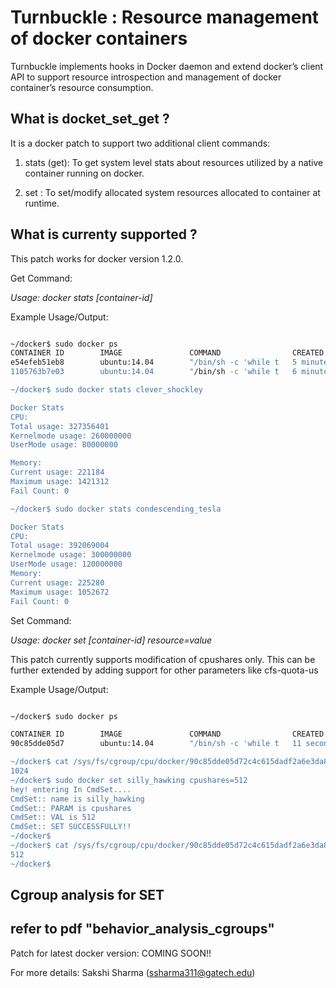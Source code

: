 Turnbuckle : Resource management of docker containers
=======================================================
Turnbuckle implements hooks in Docker daemon and extend docker’s client API to support resource introspection and management of docker container’s resource consumption.

What is docket_set_get ?
------------------------
It is a docker patch to support two additional client commands:

1. stats (get): To get system level stats about resources utilized by a native  container running on docker.

2. set : To set/modify allocated system resources allocated to container at runtime.

What is currenty supported ?
----------------------------
This patch works for docker version 1.2.0.

Get Command: 

*_Usage: docker stats [container-id]_*

Example Usage/Output:

```bash

~/docker$ sudo docker ps
CONTAINER ID        IMAGE               COMMAND                CREATED             STATUS              PORTS               NAMES
e54efeb51eb8        ubuntu:14.04        "/bin/sh -c 'while t   5 minutes ago       Up 5 minutes                            clever_shockley    
1105763b7e03        ubuntu:14.04        "/bin/sh -c 'while t   6 minutes ago       Up 6 minutes                            condescending_tesla

~/docker$ sudo docker stats clever_shockley

Docker Stats
CPU:
Total usage: 327356401
Kernelmode usage: 260000000
UserMode usage: 80000000

Memory:
Current usage: 221184
Maximum usage: 1421312
Fail Count: 0

~/docker$ sudo docker stats condescending_tesla     

Docker Stats
CPU:
Total usage: 392069004
Kernelmode usage: 300000000
UserMode usage: 120000000
Memory:
Current usage: 225280
Maximum usage: 1052672
Fail Count: 0
``` 
 

Set Command:
	
*_Usage: docker set [container-id] resource=value_*

This patch currently supports modification of cpushares only. This can be further extended by adding support for other parameters like cfs-quota-us

Example Usage/Output:

```bash

~/docker$ sudo docker ps

CONTAINER ID        IMAGE               COMMAND                CREATED             STATUS              PORTS               NAMES
90c85dde05d7        ubuntu:14.04        "/bin/sh -c 'while t   11 seconds ago      Up 10 seconds                           silly_hawking

~/docker$ cat /sys/fs/cgroup/cpu/docker/90c85dde05d72c4c615dadf2a6e3da814d676435ee31c12969df7475ee04c449/cpu.shares
1024
~/docker$ sudo docker set silly_hawking cpushares=512
hey! entering In CmdSet....
CmdSet:: name is silly_hawking
CmdSet:: PARAM is cpushares
CmdSet:: VAL is 512
CmdSet:: SET SUCCESSFULLY!!
~/docker$
~/docker$ cat /sys/fs/cgroup/cpu/docker/90c85dde05d72c4c615dadf2a6e3da814d676435ee31c12969df7475ee04c449/cpu.shares
512
~/docker$
```

Cgroup analysis for SET
-----------------------
refer to pdf "behavior_analysis_cgroups"
-----------------------
Patch for latest docker version: COMING SOON!!

For more details: Sakshi Sharma (ssharma311@gatech.edu)
